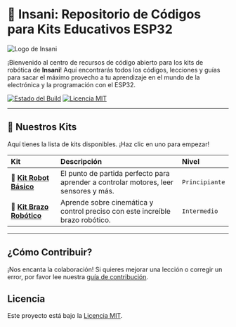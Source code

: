 # 🤖 Insani: Repositorio de Códigos para Kits Educativos ESP32

![Logo de Insani](URL_DE_TU_LOGO.png)

¡Bienvenido al centro de recursos de código abierto para los kits de robótica de **Insani**! Aquí encontrarás todos los códigos, lecciones y guías para sacar el máximo provecho a tu aprendizaje en el mundo de la electrónica y la programación con el ESP32.

[![Estado del Build](https://img.shields.io/badge/build-passing-brightgreen)](https://github.com/tu-usuario/Insani-ESP32-Kits)
[![Licencia MIT](https://img.shields.io/badge/License-MIT-blue.svg)](https://opensource.org/licenses/MIT)

---

## 🚀 Nuestros Kits

Aquí tienes la lista de kits disponibles. ¡Haz clic en uno para empezar!

| Kit | Descripción | Nivel |
| :--- | :--- | :--- |
| 🤖 **[Kit Robot Básico](./Kit-Robot-Basico/)** | El punto de partida perfecto para aprender a controlar motores, leer sensores y más. | `Principiante` |
| 🦾 **[Kit Brazo Robótico](./Kit-Brazo-Robotico/)** | Aprende sobre cinemática y control preciso con este increíble brazo robótico. | `Intermedio` |

---

## ¿Cómo Contribuir?

¡Nos encanta la colaboración! Si quieres mejorar una lección o corregir un error, por favor lee nuestra [guía de contribución](./CONTRIBUTING.md).

## Licencia

Este proyecto está bajo la [Licencia MIT](./LICENSE).